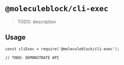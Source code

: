 # `@moleculeblock/cli-exec`

> TODO: description

## Usage

```
const cliExec = require('@moleculeblock/cli-exec');

// TODO: DEMONSTRATE API
```
